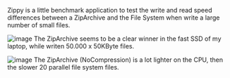 Zippy is a little benchmark application to test the write and read speed differences between a ZipArchive and the File System when write a large number of small files.

![image](https://github.com/okmer/ZippyArchiveVsFileSystem/assets/3484773/94d6daa5-f1ee-4e4d-a9c3-2c2778421ed2)
The ZipArchive seems to be a clear winner in the fast SSD of my laptop, while writen 50.000 x 50KByte files.

![image](https://github.com/okmer/ZippyArchiveVsFileSystem/assets/3484773/5557fe2c-64b1-4637-ba5c-73a7f88a2f3e)
The ZipArchive (NoCompression) is a lot lighter on the CPU, then the slower 20 parallel file system files.
